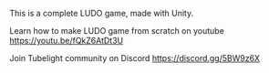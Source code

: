 This is a complete LUDO game, made with Unity.

Learn how to make LUDO game from scratch on youtube 
https://youtu.be/fQkZ6AtDt3U

Join Tubelight community on Discord https://discord.gg/5BW9z6X
